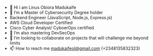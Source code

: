 - 👋 Hi i am Linus Obiora Madukaife
- 👀 I’m a Master of Cybersecurity Degree holder
- Backend Engineer (JavaScript, Node.js, Express.js)
- AWS Cloud Developer Certified
- Cisco Cyber Analyst/ CyboerOps certified
- 🌱 I’m also mastering DevSecOps
- 💞️ I’m looking to collaborate on projects that will challenge me beyond limits
- 📫 How to reach me madukaifeol@gmail.com (+2348135832323)

<!---
Madukaife/Madukaife is a ✨ special ✨ repository because its `README.md` (this file) appears on your GitHub profile.
You can click the Preview link to take a look at your changes.
--->
